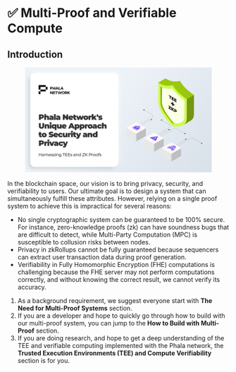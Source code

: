 # ✅ Multi-Proof and Verifiable Compute

## Introduction

<figure><img src="../../.gitbook/assets/Intro-Multi-Proof.png" alt=""><figcaption></figcaption></figure>

In the blockchain space, our vision is to bring privacy, security, and verifiability to users. Our ultimate goal is to design a system that can simultaneously fulfill these attributes. However, relying on a single proof system to achieve this is impractical for several reasons:

- No single cryptographic system can be guaranteed to be 100% secure. For instance, zero-knowledge proofs (zk) can have soundness bugs that are difficult to detect, while Multi-Party Computation (MPC) is susceptible to collusion risks between nodes.
- Privacy in zkRollups cannot be fully guaranteed because sequencers can extract user transaction data during proof generation.
- Verifiability in Fully Homomorphic Encryption (FHE) computations is challenging because the FHE server may not perform computations correctly, and without knowing the correct result, we cannot verify its accuracy.

1. As a background requirement, we suggest everyone start with **The Need for Multi-Proof Systems** section.
2. If you are a developer and hope to quickly go through how to build with our multi-proof system, you can jump to the **How to Build with Multi-Proof** section.
3. If you are doing research, and hope to get a deep understanding of the TEE and verifiable computing implemented with the Phala network, the **Trusted Execution Environments (TEE) and Compute Verifiability** section is for you.
